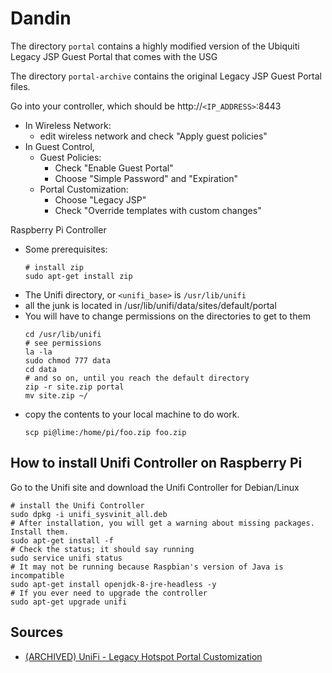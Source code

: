 # Dandin

The directory `portal` contains a highly modified version of the Ubiquiti Legacy JSP Guest Portal that comes with the USG

The directory `portal-archive` contains the original Legacy JSP Guest Portal files.

Go into your controller, which should be http://`<IP_ADDRESS>`:8443

* In Wireless Network:
  * edit wireless network and check "Apply guest policies"
* In Guest Control,
  * Guest Policies:
    * Check "Enable Guest Portal"
    * Choose "Simple Password" and "Expiration"
  * Portal Customization:
    * Choose "Legacy JSP"
    * Check "Override templates with custom changes"

Raspberry Pi Controller

* Some prerequisites:
  ```
  # install zip
  sudo apt-get install zip
  ```
* The Unifi directory, or `<unifi_base>` is `/usr/lib/unifi`
* all the junk is located in /usr/lib/unifi/data/sites/default/portal
* You will have to change permissions on the directories to get to them
  ```
  cd /usr/lib/unifi
  # see permissions
  la -la
  sudo chmod 777 data
  cd data
  # and so on, until you reach the default directory
  zip -r site.zip portal
  mv site.zip ~/
  ```
* copy the contents to your local machine to do work.
  ```
  scp pi@lime:/home/pi/foo.zip foo.zip
  ```

## How to install Unifi Controller on Raspberry Pi

Go to the Unifi site and download the Unifi Controller for Debian/Linux

```
# install the Unifi Controller
sudo dpkg -i unifi_sysvinit_all.deb
# After installation, you will get a warning about missing packages. Install them.
sudo apt-get install -f
# Check the status; it should say running
sudo service unifi status
# It may not be running because Raspbian's version of Java is incompatible
sudo apt-get install openjdk-8-jre-headless -y
# If you ever need to upgrade the controller
sudo apt-get upgrade unifi
```

## Sources

* [(ARCHIVED) UniFi - Legacy Hotspot Portal Customization](https://help.ubnt.com/hc/en-us/articles/205143830--ARCHIVED-UniFi-Legacy-Hotspot-Portal-Customization)
